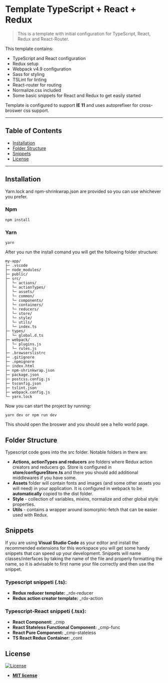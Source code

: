 # Template TypeScript + React + Redux

> This is a template with initial configuration for TypeScript, React, Redux and React-Router.

This template contains:

* TypeScript and React configuration
* Redux setup
* Webpack v4.9 configuration
* Sass for styling
* TSLint for linting
* React-router for routing
* Normalize.css included
* Some basic snippets for React and Redux to get easily started

Template is configured to support __IE 11__ and uses autoprefixer for cross-broswer css support.

---

## Table of Contents

- [Installation](#installation)
- [Folder Structure](#folder-structure)
- [Snippets](#snippets)
- [License](#license)

---

## Installation

Yarn.lock and npm-shrinkwrap.json are provided so you can use whichever you prefer.

### Npm
```
npm install
```

### Yarn
```
yarn
```

After you run the install comand you will get the following folder structure:

```text
my-app/
├─ .vscode
├─ node_modules/
├─ public/
├─ src/
│  └─ actions/
│  └─ actionTypes/
│  └─ assets/
│  └─ common/
│  └─ components/
│  └─ containers/
│  └─ reducers/
│  └─ store/
│  └─ style/
│  └─ utils/
│  └─ index.ts
├─ types/
│  └─ global.d.ts
├─ webpack/
│  └─ plugins.js
│  └─ rules.js
├─ .browserslistrc
├─ .gitignore
├─ .npmignore
├─ index.html
├─ npm-shrinkwrap.json
├─ package.json
├─ postcss.config.js
├─ tsconfig.json
├─ tslint.json
├─ webpack.config.js
└─ yarn.lock
```

Now you can start the project by running:
```
yarn dev or npm run dev
```

This should open the broswer and you should see a hello world page.

## Folder Structure

Typescript code goes into the src folder. Notable folders in there are:

* __Actions, actionTypes and reducers__ are folders where Redux action creators and reducers go. Store is configured in __store/configureStore.ts__ and there you should add additional middlewares if you have some. 
* __Assets__ folder will contain fonts and images (and some other assets you will need) in your application. It is configured in webpack to be __automatically__ copied to the dist folder.
* __Style__  - collection of variables, mixins, normalize and other global style properties.
* __Utils__ - contains a wrapper around isomorphic-fetch that can be easier used with Redux.

## Snippets

If you are using __Visual Studio Code__ as your editor and install the recommended extensions for this workspace you will get some handy snippets that can speed up your development. Snippets will name classes/interfaces by taking the name of the file and properly formatting the name, so it is advisable to first name your file correctly and then use the snippet.

### Typescript snippeti (.ts):
* **Redux reducer template:** _rdx-reducer
* **Redux action creator template:** _rdx-action

### Typescript-React snippeti (.tsx):
* **React Component:** _cmp
* **React Stateless Functional Component:** _cmp-func
* **React Pure Component:** _cmp-stateless
* **TS React Redux Container:** _cont

## License

[![License](http://img.shields.io/:license-mit-blue.svg?style=flat-square)](http://badges.mit-license.org)

- **[MIT license](http://opensource.org/licenses/mit-license.php)**
